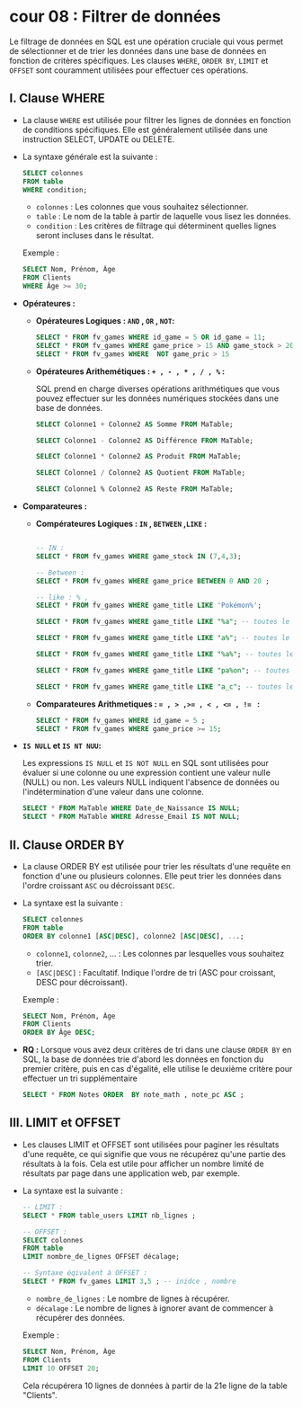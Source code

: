 # cour 08 : Filtrer de données 

Le filtrage de données en SQL est une opération cruciale qui vous permet de sélectionner et de trier les données dans une base de données en fonction de critères spécifiques. Les clauses ``WHERE``, ``ORDER BY``, ``LIMIT`` et ``OFFSET`` sont couramment utilisées pour effectuer ces opérations. 

## I. Clause WHERE

- La clause ``WHERE`` est utilisée pour filtrer les lignes de données en fonction de conditions spécifiques. Elle est généralement utilisée dans une instruction SELECT, UPDATE ou DELETE.

- La syntaxe générale est la suivante :

    ```sql
    SELECT colonnes
    FROM table
    WHERE condition;
    ```

    * `colonnes` : Les colonnes que vous souhaitez sélectionner.
    * `table` : Le nom de la table à partir de laquelle vous lisez les données.
    * `condition` : Les critères de filtrage qui déterminent quelles lignes seront incluses dans le résultat.

    Exemple :

    ```sql
    SELECT Nom, Prénom, Âge
    FROM Clients
    WHERE Âge >= 30;
    ```

- **Opérateures :**

    * **Opérateures Logiques : `AND` , `OR` , `NOT`:**
        ```sql
        SELECT * FROM fv_games WHERE id_game = 5 OR id_game = 11;
        SELECT * FROM fv_games WHERE game_price > 15 AND game_stock > 20;
        SELECT * FROM fv_games WHERE  NOT game_pric > 15
        ```

    * **Opérateures Arithemétiques : `+ , - , * , / , %` :**

        SQL prend en charge diverses opérations arithmétiques que vous pouvez effectuer sur les données numériques stockées dans une base 
        de données. 

        ```sql
        SELECT Colonne1 + Colonne2 AS Somme FROM MaTable;
        
        SELECT Colonne1 - Colonne2 AS Différence FROM MaTable;

        SELECT Colonne1 * Colonne2 AS Produit FROM MaTable;

        SELECT Colonne1 / Colonne2 AS Quotient FROM MaTable;

        SELECT Colonne1 % Colonne2 AS Reste FROM MaTable;

        
        ```

- **Comparateures :**
    
    * **Compérateures Logiques : `IN` , `BETWEEN` ,`LIKE` :**

        ```sql

        -- IN :
        SELECT * FROM fv_games WHERE game_stock IN (7,4,3);

        -- Between :
        SELECT * FROM fv_games WHERE game_price BETWEEN 0 AND 20 ;

        -- like : % , _ 
        SELECT * FROM fv_games WHERE game_title LIKE 'Pokémon%';

        SELECT * FROM fv_games WHERE game_title LIKE "%a"; -- toutes le chaines qui sé termine par a 

        SELECT * FROM fv_games WHERE game_title LIKE "a%"; -- toutes le chaines qui commance par a 

        SELECT * FROM fv_games WHERE game_title LIKE "%a%"; -- toutes le chaines qui contient la lettre a 

        SELECT * FROM fv_games WHERE game_title LIKE "pa%on"; -- toutes le chaines qui commance par 'pa' et se termine par 'on'.

        SELECT * FROM fv_games WHERE game_title LIKE "a_c"; -- toutes le chaines de form : aac,abc,acc,adc,...azc , a1c ... etc 
        ```


    * **Comparateures Arithmetiques : `= , > ,>= , < , <= , != ` :**

        ```sql
        SELECT * FROM fv_games WHERE id_game = 5 ;
        SELECT * FROM fv_games WHERE game_price >= 15;      
        
        ```

- **`IS NULL` et `IS NT NUU`:**


    Les expressions `IS NULL` et `IS NOT NULL` en SQL sont utilisées pour évaluer si une colonne ou une expression contient une valeur 
    nulle (NULL) ou non. Les valeurs NULL indiquent l'absence de données ou l'indétermination d'une valeur dans une colonne.

    ```sql
    SELECT * FROM MaTable WHERE Date_de_Naissance IS NULL;
    SELECT * FROM MaTable WHERE Adresse_Email IS NOT NULL;
 
    ```





## II. Clause ORDER BY

- La clause ORDER BY est utilisée pour trier les résultats d'une requête en fonction d'une ou plusieurs colonnes. Elle peut trier les données dans l'ordre croissant ``ASC`` ou décroissant ``DESC``. 

- La syntaxe est la suivante :

    ```sql
    SELECT colonnes
    FROM table
    ORDER BY colonne1 [ASC|DESC], colonne2 [ASC|DESC], ...;
    ```

    - `colonne1`, `colonne2`, ... : Les colonnes par lesquelles vous souhaitez trier.
    - `[ASC|DESC]` : Facultatif. Indique l'ordre de tri (ASC pour croissant, DESC pour décroissant).

    Exemple :

    ```sql
    SELECT Nom, Prénom, Âge
    FROM Clients
    ORDER BY Âge DESC;
    ```

- **RQ :**
    Lorsque vous avez deux critères de tri dans une clause ``ORDER BY`` en SQL, la base de données trie d'abord les données en fonction du 
    premier critère, puis en cas d'égalité, elle utilise le deuxième critère pour effectuer un tri supplémentaire

    ```sql
    SELECT * FROM Notes ORDER  BY note_math , note_pc ASC ;
    
    ```


## III. LIMIT et OFFSET

- Les clauses LIMIT et OFFSET sont utilisées pour paginer les résultats d'une requête, ce qui signifie que vous ne récupérez qu'une partie des résultats à la fois. Cela est utile pour afficher un nombre limité de résultats par page dans une application web, par exemple. 


- La syntaxe est la suivante :

    ```sql
    -- LIMIT :
    SELECT * FROM table_users LIMIT nb_lignes ;

    -- OFFSET :
    SELECT colonnes
    FROM table
    LIMIT nombre_de_lignes OFFSET décalage;

    -- Syntaxe éqivalent à OFFSET :
    SELECT * FROM fv_games LIMIT 3,5 ; -- inidce , nombre 

    ```

    - `nombre_de_lignes` : Le nombre de lignes à récupérer.
    - `décalage` : Le nombre de lignes à ignorer avant de commencer à récupérer des données.

    Exemple :

    ```sql
    SELECT Nom, Prénom, Âge
    FROM Clients
    LIMIT 10 OFFSET 20;
    ```

    Cela récupérera 10 lignes de données à partir de la 21e ligne de la table "Clients".

